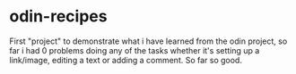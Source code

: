 # odin-recipes
First "project" to demonstrate what i have learned from the odin project, so far i had 0 problems doing any of the tasks whether it's setting up a link/image, editing a text or adding a comment. So far so good.